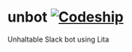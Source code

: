 unbot [![Codeship][codeship-badge]][codeship]
=====

Unhaltable Slack bot using Lita

[codeship-badge]: https://codeship.com/projects/ae532160-694b-0132-a034-265187a17dc6/status?branch=master
[codeship]: https://codeship.com/projects/53536
